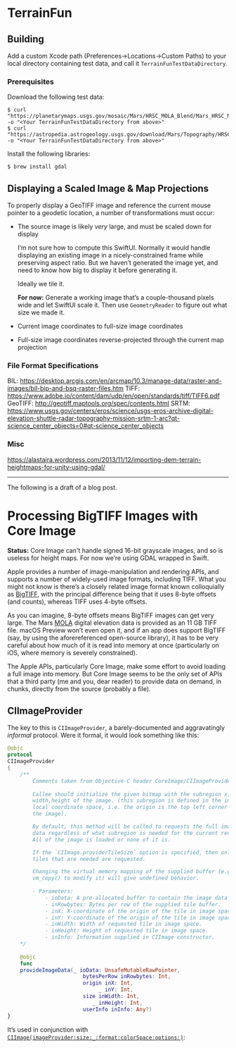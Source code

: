 #  TerrainFun

## Building

Add a custom Xcode path (Preferences->Locations->Custom Paths) to your local directory containing test data, and call it `TerrainFunTestDataDirectory`.

### Prerequisites

Download the following test data:

```
$ curl "https://planetarymaps.usgs.gov/mosaic/Mars/HRSC_MOLA_Blend/Mars_HRSC_MOLA_BlendDEM_Global_200mp_v2.tif" -o "<Your TerrainFunTestDataDirectory from above>"
$ curl "https://astropedia.astrogeology.usgs.gov/download/Mars/Topography/HRSC_MOLA_Blend/thumbs/Mars_HRSC_MOLA_BlendDEM_Global_200mp_1024.jpg" -o "<Your TerrainFunTestDataDirectory from above>"
```

Install the following libraries:

```
$ brew install gdal
```
## Displaying a Scaled Image & Map Projections

To properly display a GeoTIFF image and reference the current mouse pointer to a geodetic
location, a number of transformations must occur:

* The source image is likely *very* large, and must be scaled down for display

	I’m not sure how to compute this SwiftUI. Normally it would handle displaying
	an existing image in a nicely-constrained frame while preserving aspect ratio.
	But we haven’t generated the image yet, and need to know how big to display it
	before generating it.
	
	Ideally we tile it.
	
	**For now:** Generate a working image that’s a couple-thousand pixels wide and
	let SwiftUI scale it. Then use `GeometryReader` to figure out what size
	we made it.
	
* Current image coordinates to full-size image coordinates
* Full-size image coordinates reverse-projected through the current map projection




### File Format Specifications

BIL: https://desktop.arcgis.com/en/arcmap/10.3/manage-data/raster-and-images/bil-bip-and-bsq-raster-files.htm
TIFF: https://www.adobe.io/content/dam/udp/en/open/standards/tiff/TIFF6.pdf
GeoTIFF: http://geotiff.maptools.org/spec/contents.html
SRTM: https://www.usgs.gov/centers/eros/science/usgs-eros-archive-digital-elevation-shuttle-radar-topography-mission-srtm-1-arc?qt-science_center_objects=0#qt-science_center_objects

### Misc

https://alastaira.wordpress.com/2013/11/12/importing-dem-terrain-heightmaps-for-unity-using-gdal/


---

The following is a draft of a blog post.

# Processing BigTIFF Images with Core Image

**Status:** Core Image can't handle signed 16-bit grayscale images, and so is useless for height maps.
For now we’re using GDAL wrapped in Swift.

Apple provides a number of image-manipulation and rendering APIs, and supports a number of
widely-used image formats, including TIFF. What you might not know is there’s a closely related
image format known colloquially as [BigTIFF](http://bigtiff.org), with the principal difference
being that it uses 8-byte offsets (and counts), whereas TIFF uses 4-byte offsets.

As you can imagine, 8-byte offsets means BigTIFF images can get very large. The Mars [MOLA](https://astrogeology.usgs.gov/search/map/Mars/Topography/HRSC_MOLA_Blend/Mars_HRSC_MOLA_BlendDEM_Global_200mp_v2)
digital elevation data is provided as an 11 GB TIFF file. macOS Preview won’t even open it, and if
an app does support BigTIFF (say, by using the aforereferenced open-source library), it has to be
very careful about how much of it is read into memory at once (particularly on iOS, where memory is
severely constrained).

The Apple APIs, particularly Core Image, make some effort to avoid loading a full image into memory.
But Core Image seems to be the only set of APIs that a third party (me and you, dear reader) to provide
data on demand, in chunks, directly from the source (probably a file).

## CIImageProvider

The key to this is `CIImageProvider`, a barely-documented and aggravatingly *informal* protocol. Were
it formal, it would look something like this:

```swift
@objc
protocol
CIImageProvider
{
    /**
        Comments taken from Objective-C header CoreImage/CIImageProvider.h:
        
        Callee should initialize the given bitmap with the subregion x,y
        width,height of the image. (this subregion is defined in the image's
        local coordinate space, i.e. the origin is the top left corner of
        the image).

        By default, this method will be called to requests the full image
        data regardless of what subregion is needed for the current render.
        All of the image is loaded or none of it is.

        If the `CIImage.providerTileSize` option is specified, then only the
        tiles that are needed are requested.

        Changing the virtual memory mapping of the supplied buffer (e.g. using
        vm_copy() to modify it) will give undefined behavior.
            
        - Parameters:
            - ioData: A pre-allocated buffer to contain the image data for the requested tile.
            - inRowbytes: Bytes per row of the supplied tile buffer.
            - inX: X-coordinate of the origin of the tile in image space.
            - inY: Y-coordinate of the origin of the tile in image space.
            - inWidth: Width of requested tile in image space.
            - inHeight: Height of requested tile in image space.
            - inInfo: Information supplied in CIImage constructor.
    */
    
    @objc
    func
    provideImageData(_ ioData: UnsafeMutableRawPointer,
                        bytesPerRow inRowbytes: Int,
                        origin inX: Int,
                             _ inY: Int,
                        size inWidth: Int,
                           _ inHeight: Int,
                        userInfo inInfo: Any?)
}
```

It’s used in conjunction with [`CIImage(imageProvider:size:_:format:colorSpace:options:)`](https://developer.apple.com/documentation/coreimage/ciimage/1437868-init):

```swift

```
